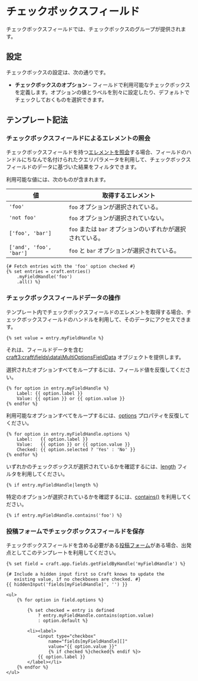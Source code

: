 # チェックボックスフィールド

チェックボックスフィールドでは、チェックボックスのグループが提供されます。

## 設定

チェックボックスの設定は、次の通りです。

* **チェックボックスのオプション** – フィールドで利用可能なチェックボックスを定義します。オプションの値とラベルを別々に設定したり、デフォルトでチェックしておくものを選択できます。

## テンプレート記法

### チェックボックスフィールドによるエレメントの照会

チェックボックスフィールドを持つ[エレメントを照会](element-queries.md)する場合、フィールドのハンドルにちなんで名付けられたクエリパラメータを利用して、チェックボックスフィールドのデータに基づいた結果をフィルタできます。

利用可能な値には、次のものが含まれます。

| 値 | 取得するエレメント
| - | -
| `'foo'` | `foo` オプションが選択されている。
| `'not foo'` | `foo` オプションが選択されていない。
| `['foo', 'bar']` | `foo` または `bar` オプションのいずれかが選択されている。
| `['and', 'foo', 'bar']` | `foo` と `bar` オプションが選択されている。

```twig
{# Fetch entries with the 'foo' option checked #}
{% set entries = craft.entries()
    .myFieldHandle('foo')
    .all() %}
```

### チェックボックスフィールドデータの操作

テンプレート内でチェックボックスフィールドのエレメントを取得する場合、チェックボックスフィールドのハンドルを利用して、そのデータにアクセスできます。

```twig
{% set value = entry.myFieldHandle %}
```

それは、フィールドデータを含む <craft3:craft\fields\data\MultiOptionsFieldData> オブジェクトを提供します。

選択されたオプションすべてをループするには、フィールド値を反復してください。

```twig
{% for option in entry.myFieldHandle %}
    Label: {{ option.label }}
    Value: {{ option }} or {{ option.value }}
{% endfor %}
```

利用可能なオプションすべてをループするには、[options](craft3:craft\fields\data\MultiOptionsFieldData::getOptions()) プロパティを反復してください。

```twig
{% for option in entry.myFieldHandle.options %}
    Label:   {{ option.label }}
    Value:   {{ option }} or {{ option.value }}
    Checked: {{ option.selected ? 'Yes' : 'No' }}
{% endfor %}
```

いずれかのチェックボックスが選択されているかを確認するには、[length](https://twig.symfony.com/doc/2.x/filters/length.html) フィルタを利用してください。

```twig
{% if entry.myFieldHandle|length %}
```

特定のオプションが選択されているかを確認するには、[contains()](craft3:craft\fields\data\MultiOptionsFieldData::contains()) を利用してください。

```twig
{% if entry.myFieldHandle.contains('foo') %}
```

### 投稿フォームでチェックボックスフィールドを保存

チェックボックスフィールドを含める必要がある[投稿フォーム](dev/examples/entry-form.md)がある場合、出発点としてこのテンプレートを利用してください。

```twig
{% set field = craft.app.fields.getFieldByHandle('myFieldHandle') %}

{# Include a hidden input first so Craft knows to update the
   existing value, if no checkboxes are checked. #}
{{ hiddenInput('fields[myFieldHandle]', '') }}

<ul>
    {% for option in field.options %}

        {% set checked = entry is defined
            ? entry.myFieldHandle.contains(option.value)
            : option.default %}

        <li><label>
            <input type="checkbox"
                name="fields[myFieldHandle][]"
                value="{{ option.value }}"
                {% if checked %}checked{% endif %}>
            {{ option.label }}
        </label></li>
    {% endfor %}
</ul>
```
